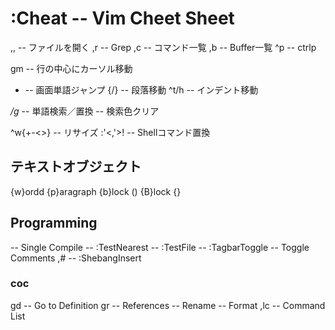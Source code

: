 :Cheat -- Vim Cheet Sheet
==========================
,, -- ファイルを開く
,r -- Grep
,c -- コマンド一覧
,b -- Buffer一覧
^p -- ctrlp

gm -- 行の中心にカーソル移動
- -- 画面単語ジャンプ
{/} -- 段落移動
^t/h -- インデント移動

*/g* -- 単語検索／置換
<Esc><Esc> -- 検索色クリア

^w{+-<>} -- リサイズ
:'<,'>! -- Shellコマンド置換

テキストオブジェクト
----------------------
{w}ordd
{p}aragraph
{b}lock ()
{B}lock {}

Programming
------------
<F5> -- Single Compile
<F6> -- :TestNearest
<F7> -- :TestFile
<F8> -- :TagbarToggle
<C-k> -- Toggle Comments
,# -- :ShebangInsert

### coc
gd -- Go to Definition
gr -- References
<F2> -- Rename
<C-f> -- Format
,lc -- Command List

